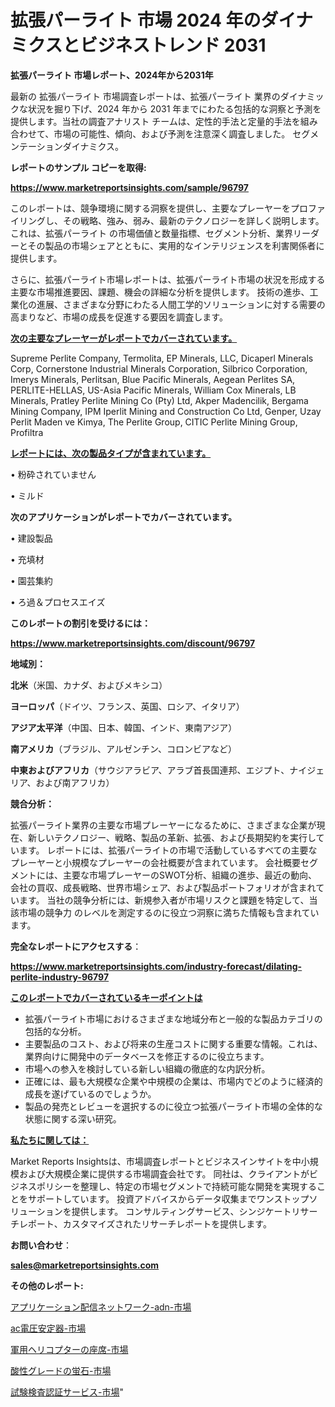# 拡張パーライト 市場 2024 年のダイナミクスとビジネストレンド 2031

<strong>拡張パーライト 市場レポート、2024年から2031年</strong>

最新の 拡張パーライト 市場調査レポートは、拡張パーライト 業界のダイナミックな状況を掘り下げ、2024 年から 2031 年までにわたる包括的な洞察と予測を提供します。当社の調査アナリスト チームは、定性的手法と定量的手法を組み合わせて、市場の可能性、傾向、および予測を注意深く調査しました。 セグメンテーションダイナミクス。



<strong>レポートのサンプル コピーを取得:</strong> <a href=https://www.marketreportsinsights.com/sample/96797>

<strong><u>https://www.marketreportsinsights.com/sample/96797</u></strong></a>

このレポートは、競争環境に関する洞察を提供し、主要なプレーヤーをプロファイリングし、その戦略、強み、弱み、最新のテクノロジーを詳しく説明します。 これは、拡張パーライト の市場価値と数量指標、セグメント分析、業界リーダーとその製品の市場シェアとともに、実用的なインテリジェンスを利害関係者に提供します。

さらに、拡張パーライト市場レポートは、拡張パーライト市場の状況を形成する主要な市場推進要因、課題、機会の詳細な分析を提供します。 技術の進歩、工業化の進展、さまざまな分野にわたる人間工学的ソリューションに対する需要の高まりなど、市場の成長を促進する要因を調査します。



<strong><u>次の主要なプレーヤーがレポートでカバーされています。</u></strong>

Supreme Perlite Company, Termolita, EP Minerals, LLC, Dicaperl Minerals Corp, Cornerstone Industrial Minerals Corporation, Silbrico Corporation, Imerys Minerals, Perlitsan, Blue Pacific Minerals, Aegean Perlites SA, PERLITE-HELLAS, US-Asia Pacific Minerals, William Cox Minerals, LB Minerals, Pratley Perlite Mining Co (Pty) Ltd, Akper Madencilik, Bergama Mining Company, IPM Iperlit Mining and Construction Co Ltd, Genper, Uzay Perlit Maden ve Kimya, The Perlite Group, CITIC Perlite Mining Group, Profiltra



<strong><u><b>レポートには、次の製品タイプが含まれています。</b></u></strong>

• 粉砕されていません

• ミルド



<strong><b>次のアプリケーションがレポートでカバーされています。</b></strong>

• 建設製品

• 充填材

• 園芸集約

• ろ過＆プロセスエイズ



<strong><b>このレポートの割引を受けるには：</b></strong><a href=https://www.marketreportsinsights.com/discount/96797>

<strong><u>https://www.marketreportsinsights.com/discount/96797</u></strong></a>



<strong>地域別：</strong>



<strong>北米</strong>（米国、カナダ、およびメキシコ）



<strong>ヨーロッパ</strong>（ドイツ、フランス、英国、ロシア、イタリア）



<strong>アジア太平洋</strong>（中国、日本、韓国、インド、東南アジア）



<strong>南アメリカ</strong>（ブラジル、アルゼンチン、コロンビアなど）



<strong>中東およびアフリカ</strong>（サウジアラビア、アラブ首長国連邦、エジプト、ナイジェリア、および南アフリカ）



<strong>競合分析：</strong>

拡張パーライト業界の主要な市場プレーヤーになるために、さまざまな企業が現在、新しいテクノロジー、戦略、製品の革新、拡張、および長期契約を実行しています。 レポートには、拡張パーライトの市場で活動しているすべての主要なプレーヤーと小規模なプレーヤーの会社概要が含まれています。 会社概要セグメントには、主要な市場プレーヤーのSWOT分析、組織の進歩、最近の動向、会社の買収、成長戦略、世界市場シェア、および製品ポートフォリオが含まれています。 当社の競争分析には、新規参入者が市場リスクと課題を特定して、当該市場の競争力 のレベルを測定するのに役立つ洞察に満ちた情報も含まれています。



<strong>完全なレポートにアクセスする</strong>：

<a href=https://www.marketreportsinsights.com/industry-forecast/dilating-perlite-industry-96797>

<strong><u>https://www.marketreportsinsights.com/industry-forecast/dilating-perlite-industry-96797</u></strong></a>



<strong><u><b>このレポートでカバーされているキーポイントは</b></u></strong>
<ul>
  <li>拡張パーライト市場におけるさまざまな地域分布と一般的な製品カテゴリの包括的な分析。</li>
  <li>主要製品のコスト、および将来の生産コストに関する重要な情報。これは、業界向けに開発中のデータベースを修正するのに役立ちます。</li>
  <li>市場への参入を検討している新しい組織の徹底的な内訳分析。</li>
  <li>正確には、最も大規模な企業や中規模の企業は、市場内でどのように経済的成長を遂げているのでしょうか。</li>
  <li>製品の発売とレビューを選択するのに役立つ拡張パーライト市場の全体的な状態に関する深い研究。</li>
</ul>


<strong><u><b>私たちに関しては：</b></u></strong>

Market Reports Insightsは、市場調査レポートとビジネスインサイトを中小規模および大規模企業に提供する市場調査会社です。 同社は、クライアントがビジネスポリシーを整理し、特定の市場セグメントで持続可能な開発を実現することをサポートしています。 投資アドバイスからデータ収集までワンストップソリューションを提供します。 コンサルティングサービス、シンジケートリサーチレポート、カスタマイズされたリサーチレポートを提供します。



<strong><b>お問い合わせ</b></strong>：

<a href=mailto:sales@marketreportsinsights.com>

<strong><u>sales@marketreportsinsights.com</u></strong></a>



<strong>その他のレポート:</strong>

<a href=https://www.linkedin.com/pulse/アプリケーション配信ネットワーク-adn-市場-2023-総利益と主要ベンダー-x6fuf/>アプリケーション配信ネットワーク-adn-市場</a>

<a href=https://www.linkedin.com/pulse/ac電圧安定器-市場-2023-新興市場-将来の動向と市場需要-2030-hpbxf/>ac電圧安定器-市場</a>

<a href=https://www.linkedin.com/pulse/軍用ヘリコプターの座席-市場-2023-最新の-cagr-および成長分析-zbhyf/>軍用ヘリコプターの座席-市場</a>

<a href=https://www.linkedin.com/pulse/酸性グレードの蛍石-市場-2023-swot-分析と最新イノベーション-c2kuf/>酸性グレードの蛍石-市場</a>

<a href=https://www.linkedin.com/pulse/試験検査認証サービス-市場-2023-新興市場-将来の動向と市場需要-2030-6pwef/>試験検査認証サービス-市場</a>"
